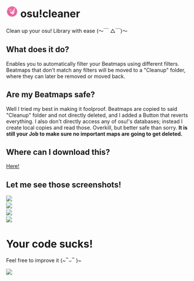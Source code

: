 # <img src="res/icon.png" width="32" height="32" /> osu!cleaner
 Clean up your osu! Library with ease (〜￣ △￣)〜

## What does it do?
Enables you to automatically filter your Beatmaps using different filters. Beatmaps that don't match any filters will be moved to a "Cleanup" folder, where they can later be removed or moved back.

## Are my Beatmaps safe?
Well I tried my best in making it foolproof. Beatmaps are copied to said "Cleanup" folder and not directly deleted, and I added a Button that reverts everything. I also don't directly access any of osu!'s databases; instead I create local copies and read those. Overkill, but better safe than sorry. **It is still your Job to make sure no important maps are going to get deleted.**

## Where can I download this?
[Here!](https://github.com/InvisibleSymbol/osu-cleaner/releases/latest)

## Let me see those screenshots!
![](https://i.imgur.com/sxwfWM6.png) </br>
![](https://i.imgur.com/35Amtmi.png) </br>
![](https://i.imgur.com/MMcFeMU.png) </br>
![](https://i.imgur.com/Q1l8huK.png) </br>

# Your code sucks!
Feel free to improve it (\~‾⌣‾ )\~

![](https://img.shields.io/github/downloads/InvisibleSymbol/osu-cleaner/total?label=Downloads)
